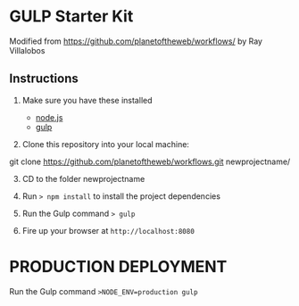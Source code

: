 # GULP Starter Kit
Modified from https://github.com/planetoftheweb/workflows/ by Ray Villalobos

## Instructions

1. Make sure you have these installed
	- [node.js](http://nodejs.org/)
	- [gulp](http://gulpjs.com/) 

2. Clone this repository into your local machine:

git clone https://github.com/planetoftheweb/workflows.git newprojectname/

3. CD to the folder newprojectname

4. Run `> npm install` to install the project dependencies

5. Run the Gulp command `> gulp`

6. Fire up your browser at `http://localhost:8080`

# PRODUCTION DEPLOYMENT

Run the Gulp command `>NODE_ENV=production gulp`
